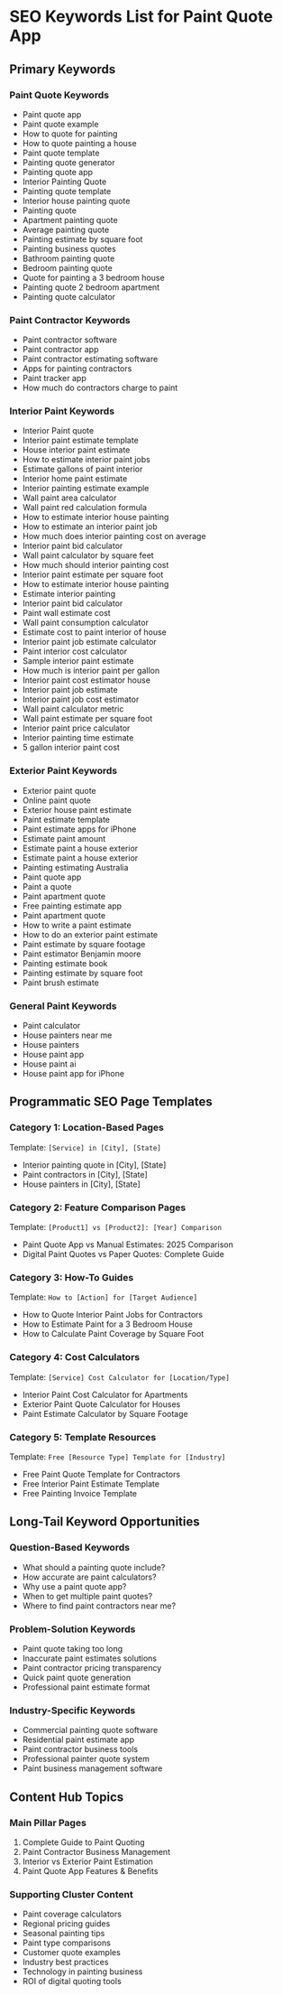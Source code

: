 # SEO Keywords List for Paint Quote App

## Primary Keywords

### Paint Quote Keywords
- Paint quote app
- Paint quote example
- How to quote for painting
- How to quote painting a house
- Paint quote template
- Painting quote generator
- Painting quote app
- Interior Painting Quote
- Painting quote template
- Interior house painting quote
- Painting quote 
- Apartment painting quote
- Average painting quote
- Painting estimate by square foot
- Painting business quotes
- Bathroom painting quote
- Bedroom painting quote
- Quote for painting a 3 bedroom house
- Painting quote 2 bedroom apartment
- Painting quote calculator

### Paint Contractor Keywords
- Paint contractor software
- Paint contractor app
- Paint contractor estimating software
- Apps for painting contractors
- Paint tracker app
- How much do contractors charge to paint

### Interior Paint Keywords
- Interior Paint quote
- Interior paint estimate template
- House interior paint estimate
- How to estimate interior paint jobs
- Estimate gallons of paint interior
- Interior home paint estimate
- Interior painting estimate example
- Wall paint area calculator
- Wall paint red calculation formula
- How to estimate interior house painting
- How to estimate an interior paint job
- How much does interior painting cost on average
- Interior paint bid calculator
- Wall paint calculator by square feet
- How much should interior painting cost
- Interior paint estimate per square foot
- How to estimate interior house painting
- Estimate interior painting
- Interior paint bid calculator
- Paint wall estimate cost
- Wall paint consumption calculator
- Estimate cost to paint interior of house
- Interior paint job estimate calculator
- Paint interior cost calculator
- Sample interior paint estimate
- How much is interior paint per gallon
- Interior paint cost estimator house
- Interior paint job estimate
- Interior paint job cost estimator
- Wall paint calculator metric
- Wall paint estimate per square foot
- Interior paint price calculator
- Interior painting time estimate
- 5 gallon interior paint cost

### Exterior Paint Keywords
- Exterior paint quote
- Online paint quote
- Exterior house paint estimate
- Paint estimate template
- Paint estimate apps for iPhone
- Estimate paint amount
- Estimate paint a house exterior
- Estimate paint a house exterior
- Painting estimating Australia
- Paint quote app
- Paint a quote
- Paint apartment quote
- Free painting estimate app
- Paint apartment quote
- How to write a paint estimate
- How to do an exterior paint estimate
- Paint estimate by square footage
- Paint estimator Benjamin moore
- Painting estimate book
- Painting estimate by square foot
- Paint brush estimate

### General Paint Keywords
- Paint calculator
- House painters near me
- House painters
- House paint app
- House paint ai
- House paint app for iPhone

## Programmatic SEO Page Templates

### Category 1: Location-Based Pages
Template: `[Service] in [City], [State]`
- Interior painting quote in [City], [State]
- Paint contractors in [City], [State]
- House painters in [City], [State]

### Category 2: Feature Comparison Pages
Template: `[Product1] vs [Product2]: [Year] Comparison`
- Paint Quote App vs Manual Estimates: 2025 Comparison
- Digital Paint Quotes vs Paper Quotes: Complete Guide

### Category 3: How-To Guides
Template: `How to [Action] for [Target Audience]`
- How to Quote Interior Paint Jobs for Contractors
- How to Estimate Paint for a 3 Bedroom House
- How to Calculate Paint Coverage by Square Foot

### Category 4: Cost Calculators
Template: `[Service] Cost Calculator for [Location/Type]`
- Interior Paint Cost Calculator for Apartments
- Exterior Paint Quote Calculator for Houses
- Paint Estimate Calculator by Square Footage

### Category 5: Template Resources
Template: `Free [Resource Type] Template for [Industry]`
- Free Paint Quote Template for Contractors
- Free Interior Paint Estimate Template
- Free Painting Invoice Template

## Long-Tail Keyword Opportunities

### Question-Based Keywords
- What should a painting quote include?
- How accurate are paint calculators?
- Why use a paint quote app?
- When to get multiple paint quotes?
- Where to find paint contractors near me?

### Problem-Solution Keywords
- Paint quote taking too long
- Inaccurate paint estimates solutions
- Paint contractor pricing transparency
- Quick paint quote generation
- Professional paint estimate format

### Industry-Specific Keywords
- Commercial painting quote software
- Residential paint estimate app
- Paint contractor business tools
- Professional painter quote system
- Paint business management software

## Content Hub Topics

### Main Pillar Pages
1. Complete Guide to Paint Quoting
2. Paint Contractor Business Management
3. Interior vs Exterior Paint Estimation
4. Paint Quote App Features & Benefits

### Supporting Cluster Content
- Paint coverage calculators
- Regional pricing guides
- Seasonal painting tips
- Paint type comparisons
- Customer quote examples
- Industry best practices
- Technology in painting business
- ROI of digital quoting tools